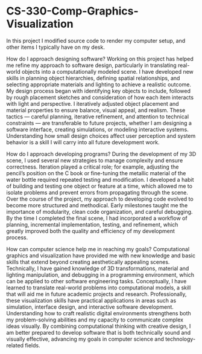 # CS-330-Comp-Graphics-Visualization
In this project I modified source code to render my computer setup, and other items I typically have on my desk.


How do I approach designing software?
Working on this project has helped me refine my approach to software design, particularly in translating real-world objects into a computationally modeled scene. I have developed new skills in planning object hierarchies, defining spatial relationships, and selecting appropriate materials and lighting to achieve a realistic outcome. My design process began with identifying key objects to include, followed by rough placement sketches and consideration of how each item interacts with light and perspective. I iteratively adjusted object placement and material properties to ensure balance, visual appeal, and realism. These tactics — careful planning, iterative refinement, and attention to technical constraints — are transferable to future projects, whether I am designing a software interface, creating simulations, or modeling interactive systems. Understanding how small design choices affect user perception and system behavior is a skill I will carry into all future development work.

How do I approach developing programs?
During the development of my 3D scene, I used several new strategies to manage complexity and ensure correctness. Iteration played a critical role; for example, adjusting the pencil’s position on the C book or fine-tuning the metallic material of the water bottle required repeated testing and modification. I developed a habit of building and testing one object or feature at a time, which allowed me to isolate problems and prevent errors from propagating through the scene. Over the course of the project, my approach to developing code evolved to become more structured and methodical. Early milestones taught me the importance of modularity, clean code organization, and careful debugging. By the time I completed the final scene, I had incorporated a workflow of planning, incremental implementation, testing, and refinement, which greatly improved both the quality and efficiency of my development process.

How can computer science help me in reaching my goals?
Computational graphics and visualization have provided me with new knowledge and basic skills that extend beyond creating aesthetically appealing scenes. Technically, I have gained knowledge of 3D transformations, material and lighting manipulation, and debugging in a programming environment, which can be applied to other software engineering tasks. Conceptually, I have learned to translate real-world problems into computational models, a skill that will aid me in future academic projects and research. Professionally, these visualization skills have practical applications in areas such as simulation, interface design, and interactive software development. Understanding how to craft realistic digital environments strengthens both my problem-solving abilities and my capacity to communicate complex ideas visually. By combining computational thinking with creative design, I am better prepared to develop software that is both technically sound and visually effective, advancing my goals in computer science and technology-related fields.
